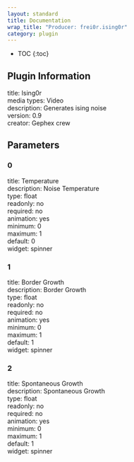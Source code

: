 ```yaml
---
layout: standard
title: Documentation
wrap_title: "Producer: frei0r.ising0r"
category: plugin
---
```

* TOC
{:toc}

## Plugin Information

title: Ising0r  
media types:
Video  
description: Generates ising noise  
version: 0.9  
creator: Gephex crew  

## Parameters

### 0

title: Temperature    
description:
Noise Temperature  
type: float  
readonly: no  
required: no  
animation: yes  
minimum: 0  
maximum: 1  
default: 0  
widget: spinner  

### 1

title: Border Growth    
description:
Border Growth  
type: float  
readonly: no  
required: no  
animation: yes  
minimum: 0  
maximum: 1  
default: 1  
widget: spinner  

### 2

title: Spontaneous Growth    
description:
Spontaneous Growth  
type: float  
readonly: no  
required: no  
animation: yes  
minimum: 0  
maximum: 1  
default: 1  
widget: spinner  

